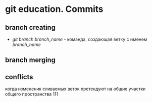 # git education. Commits
## branch creating
* *git branch branch_name* - команда, создающая ветку с именем *branch_name*
## branch merging
## conflicts

когда изменения сливаемых веток претендуют на общие участки общего пространства
111